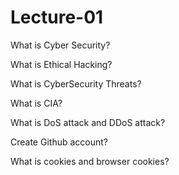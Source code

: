 <h1>Lecture-01</h1>
<p>What is Cyber Security?</p>
<p>What is Ethical Hacking?</p>
<p>What is CyberSecurity Threats?</p>
<p>What is CIA?</p>
<p>What is DoS attack and DDoS attack?</p>
<p>Create Github account?</p>
<p>What is cookies and browser cookies?</p>
